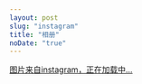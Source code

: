 ```yaml
---
layout: post
slug: "instagram"
title: "相册"
noDate: "true"
---
```


<div class="instagram" data-client-id="7609ef36f13d476491d372cc14399aa1" data-user-id="2112177112">
    <a href="https://instagram.com/sei_xh" target="_blank" class="open-ins">图片来自instagram，正在加载中…</a>
</div>
<script src="/js/jquery.lazyload.js"></script>
<script src="/js/instagram.js"></script>
